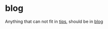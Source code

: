 blog
====

Anything that can not fit in [tips](http://duleorlovic.github.io/tips), should be in [blog](http://duleorlovic.github.io/blog)
